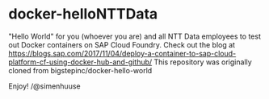 # docker-helloNTTData

"Hello World" for you (whoever you are) and all NTT Data employees to test out Docker containers on SAP Cloud Foundry.
Check out the blog at https://blogs.sap.com/2017/11/04/deploy-a-container-to-sap-cloud-platform-cf-using-docker-hub-and-github/
This repository was originally cloned from bigstepinc/docker-hello-world

Enjoy!
/@simenhuuse
